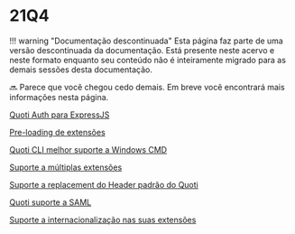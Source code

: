 # 21Q4

!!! warning "Documentação descontinuada"
    Esta página faz parte de uma versão descontinuada da documentação. Está presente neste acervo e neste formato enquanto seu conteúdo não é inteiramente migrado para as demais sessões desta documentação.






🔜 Parece que você chegou cedo demais. Em breve você encontrará mais informações nesta página.



[Quoti Auth para ExpressJS](21Q4%20d2f8e9d0b20a426bb42b1c4f77593ae4/Quoti%20Auth%20para%20ExpressJS%20631d23d59ced4b258b290bc4bd5475de.md)

[Pre-loading de extensões](21Q4%20d2f8e9d0b20a426bb42b1c4f77593ae4/Pre-loading%20de%20extenso%CC%83es%209aeed01217284c29aef478d350d79034.md)

[Quoti CLI melhor suporte a Windows CMD](21Q4%20d2f8e9d0b20a426bb42b1c4f77593ae4/Quoti%20CLI%20melhor%20suporte%20a%20Windows%20CMD%2085c779b000954f1bba8a7a71d8f30a21.md)

[Suporte a múltiplas extensões](21Q4%20d2f8e9d0b20a426bb42b1c4f77593ae4/Suporte%20a%20mu%CC%81ltiplas%20extenso%CC%83es%20343815c0382c42c2bb4b0fde71a83fb9.md)

[Suporte a replacement do Header padrão do Quoti](21Q4%20d2f8e9d0b20a426bb42b1c4f77593ae4/Suporte%20a%20replacement%20do%20Header%20padra%CC%83o%20do%20Quoti%204e44668144b048a59754a51a3164d5b4.md)

[Quoti suporte a SAML](21Q4%20d2f8e9d0b20a426bb42b1c4f77593ae4/Quoti%20suporte%20a%20SAML%20466798dbebb4465dab207325afd68c87.md)

[Suporte a internacionalização nas suas extensões](21Q4%20d2f8e9d0b20a426bb42b1c4f77593ae4/Suporte%20a%20internacionalizac%CC%A7a%CC%83o%20nas%20suas%20extenso%CC%83e%20e7be80064e9e4bc6bb57b43386d7faee.md)

